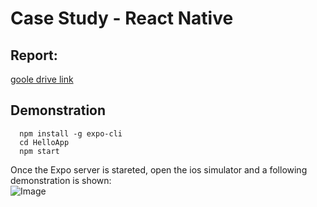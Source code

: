 # Case Study - React Native   

## Report:
[goole drive link](https://docs.google.com/document/d/1QGv__0xI6PyGEp_-t_GY5unyntnVQ-Y_TVNwn3O6cZg/edit?usp=sharing)    

## Demonstration

```
  npm install -g expo-cli     
  cd HelloApp   
  npm start
```

Once the Expo server is stareted, open the ios simulator and a following demonstration is shown:    
![Image]()


